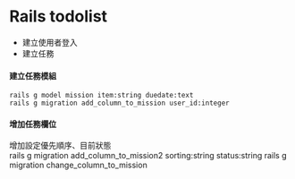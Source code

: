 # Rails todolist

* 建立使用者登入
* 建立任務

#### 建立任務模組
	rails g model mission item:string duedate:text
	rails g migration add_column_to_mission user_id:integer

#### 增加任務欄位
增加設定優先順序、目前狀態  
	rails g migration add_column_to_mission2 sorting:string status:string
	rails g migration change_column_to_mission

